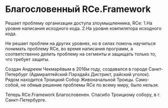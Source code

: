 # Благословенный RCe.Framework

Решает проблему организации доступа злоумышленника, RCe:
 1.На уровне написания исходного кода.
 2.На уровне компилятора исходного кода.
 
 Не решает проблем на других уровнях, но в силах помочь научиться понимать проблему RCe, во время написания программ, 
 а соответственно делить проблему на сегменты и защищать только то, что требует защиты. 
 
 Создан Андреем Чекмарёвым в 2016м году, создавался в городе Санкт-Петербург (Адмиралтейский Пэрэдайз Дистрикт, райский уголок).
 Рядом находится Троицкий Собор Живоначальной Троицы. Само-собой, не обмыв решение проблемы RCe по всему миру, было нельзя.
 
 Теперь RCe.Framework Благословенен. Спасибо Троицкому собору, в г. Санкт-Петербурге.
 
